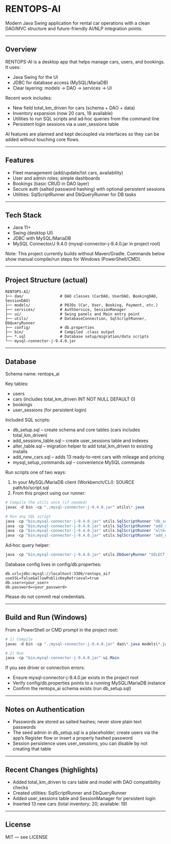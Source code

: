 # RENTOPS-AI
Modern Java Swing application for rental car operations with a clean DAO/MVC structure and future-friendly AI/NLP integration points.

---

## Overview
RENTOPS-AI is a desktop app that helps manage cars, users, and bookings. It uses:
- Java Swing for the UI
- JDBC for database access (MySQL/MariaDB)
- Clear layering: models → DAO → services → UI

Recent work includes:
- New field total_km_driven for cars (schema + DAO + data)
- Inventory expansion (now 20 cars, 19 available)
- Utilities to run SQL scripts and ad‑hoc queries from the command line
- Persistent login sessions via a user_sessions table

AI features are planned and kept decoupled via interfaces so they can be added without touching core flows.

---

## Features
- Fleet management (add/update/list cars, availability)
- User and admin roles; simple dashboards
- Bookings (basic CRUD in DAO layer)
- Secure auth (salted password hashing) with optional persistent sessions
- Utilities: SqlScriptRunner and DbQueryRunner for DB tasks

---

## Tech Stack
- Java 11+
- Swing (desktop UI)
- JDBC with MySQL/MariaDB
- MySQL Connector/J 9.4.0 (mysql-connector-j-9.4.0.jar in project root)

Note: This project currently builds without Maven/Gradle. Commands below show manual compile/run steps for Windows (PowerShell/CMD).

---

## Project Structure (actual)
```
RENTOPS-AI/
├── dao/                # DAO classes (CarDAO, UserDAO, BookingDAO, SessionDAO)
├── models/             # POJOs (Car, User, Booking, Payment, etc.)
├── services/           # AuthService, SessionManager
├── ui/                 # Swing panels and Main entry point
├── utils/              # DatabaseConnection, SqlScriptRunner, DbQueryRunner
├── config/             # db.properties
├── bin/                # Compiled .class output
├── *.sql               # Database setup/migration/data scripts
└── mysql-connector-j-9.4.0.jar
```

---

## Database
Schema name: rentops_ai

Key tables:
- users
- cars (includes total_km_driven INT NOT NULL DEFAULT 0)
- bookings
- user_sessions (for persistent login)

Included SQL scripts:
- db_setup.sql – create schema and core tables (cars includes total_km_driven)
- add_sessions_table.sql – create user_sessions table and indexes
- alter_table.sql – migration helper to add total_km_driven to existing installs
- add_new_cars.sql – adds 13 ready-to-rent cars with mileage and pricing
- mysql_setup_commands.sql – convenience MySQL commands

Run scripts one of two ways:
1) In your MySQL/MariaDB client (Workbench/CLI): SOURCE path/to/script.sql
2) From this project using our runner:

```powershell
# Compile the utils once (if needed)
javac -d bin -cp ".;mysql-connector-j-9.4.0.jar" utils\*.java

# Run any SQL script
java -cp "bin;mysql-connector-j-9.4.0.jar" utils.SqlScriptRunner "db_setup.sql"
java -cp "bin;mysql-connector-j-9.4.0.jar" utils.SqlScriptRunner "add_sessions_table.sql"
java -cp "bin;mysql-connector-j-9.4.0.jar" utils.SqlScriptRunner "alter_table.sql"
java -cp "bin;mysql-connector-j-9.4.0.jar" utils.SqlScriptRunner "add_new_cars.sql"
```

Ad‑hoc query helper:
```powershell
java -cp "bin;mysql-connector-j-9.4.0.jar" utils.DbQueryRunner "SELECT COUNT(*) FROM cars;"
```

Database config lives in config/db.properties:
```
db.url=jdbc:mysql://localhost:3306/rentops_ai?useSSL=false&allowPublicKeyRetrieval=true
db.user=<your_user>
db.password=<your_password>
```
Please do not commit real credentials.

---

## Build and Run (Windows)
From a PowerShell or CMD prompt in the project root:

```powershell
# 1) Compile
javac -d bin -cp ".;mysql-connector-j-9.4.0.jar" dao\*.java models\*.java services\*.java ui\*.java utils\*.java

# 2) Run
java -cp "bin;mysql-connector-j-9.4.0.jar" ui.Main
```

If you see driver or connection errors:
- Ensure mysql-connector-j-9.4.0.jar exists in the project root
- Verify config/db.properties points to a running MySQL/MariaDB instance
- Confirm the rentops_ai schema exists (run db_setup.sql)

---

## Notes on Authentication
- Passwords are stored as salted hashes; never store plain text passwords
- The seed admin in db_setup.sql is a placeholder; create users via the app’s Register flow or insert a properly hashed password
- Session persistence uses user_sessions; you can disable by not creating that table

---

## Recent Changes (highlights)
- Added total_km_driven to cars table and model with DAO compatibility checks
- Created utilities: SqlScriptRunner and DbQueryRunner
- Added user_sessions table and SessionManager for persistent login
- Inserted 13 new cars (total inventory: 20; available: 19)

---

## License
MIT — see LICENSE
